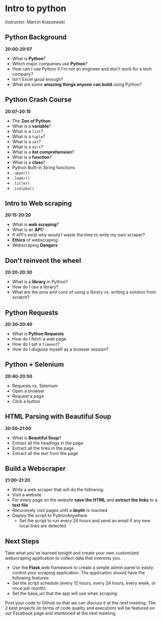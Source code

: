 # Intro to python
Instructor: Marcin Kraszewski

## Python Background
**20:00-20:07**
* What is **Python**?
* Which major companies use **Python**?
* How can I use Python if I'm not an engineer and don't work for a tech company?
* Isn't Excel good enough?
* What are some **amazing things anyone can build** using Python?

## Python Crash Course
**20:07-20:15**
* The **Zen of Python**
* What is a **variable**?
* What is a `list`?
* What is a `tuple`?
* What is a `set`?
* What is a `dict`?
* What is a **list comprehension**?
* What is a **function**?
* What is a **class**?
* Python Built-in String functions
 * `.upper()`
 * `.lower()`
 * `.title()`
 * `.isalpha()`

## Intro to Web scraping
**20:15-20:20**
* What is **web scraping**?
* What is an **API**?
* If API's exist why would I waste the time to write my own scraper?
* **Ethics** of webscraping
* Webscraping **Dangers**

## Don't reinvent the wheel
**20:20-20:30**
* What is a **library** in Python?
* How do I use a library?
* What are the pros and cons of using a library vs. writing a solution from scratch?

## Python Requests
**20:30-20:40**
* What is **Python Requests**
* How do I fetch a web page
* How do I set a `timeout`?
* How do I *disguise* myself as a browser session?

## Python + Selenium
**20:40-20:50**
* Requests vs. Selenium
* Open a browser
* Request a page
* Click a button

## HTML Parsing with Beautiful Soup
**20:50-21:00**
* What is **Beautiful Soup**?
* Extract all the headings in the page
* Extract all the links in the page
* Extract all the text from the page

## Build a Webscraper
**21:00-21:20**
* Write a web scraper that will do the following:
 * Visit a website
 * For every page on the website **save the HTML** and **extract the links** to a **text file**
 * Recursively visit pages until a **depth** is reached
* Deploy the script to PythonAnywhere
  * Set the script to run every 24 hours and send an email if any new local links are detected

## Next Steps
Take what you've learned tonight and create your own customized webscraping application to collect data that interests you.
* Use the **Flask** web framework to create a simple admin panel to easily control your scraping application. The application should have the following features:
* Set the script schedule (every 12 hours, every 24 hours, every week, or once per month)
* Set the base_url that the app will use when scraping

Post your code to Github so that we can discuss it at the next meeting. The 2 best projects (in terms of code quality and execution) will be featured on our Facebook page and mentioned at the next meeting.
